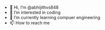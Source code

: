 - 👋 Hi, I’m @abhijithvs848
- 👀 I’m interested in coding
- 🌱 I’m currently learning compuer engineering
- 📫 How to reach me 

<!---
abhijithvs848/abhijithvs848 is a ✨ special ✨ repository because its `README.md` (this file) appears on your GitHub profile.
You can click the Preview link to take a look at your changes.
--->
